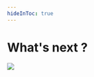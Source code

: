 ```yaml
---
hideInToc: true
---
```


# What's next ?

<img class="absolute w-64" src="/futur.gif">

<!--
Center text with a gf belo looking for the future
-->
